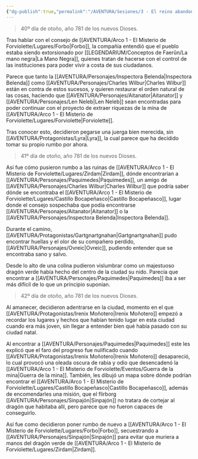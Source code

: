 ```yaml
---
{"dg-publish":true,"permalink":"/AVENTURA/Sesiones/3 - El reino abandonado de Zirdam/"}
---
```


> 40º día de otoño, año 781 de los nuevos Dioses.

Tras hablar con el consejo de [[AVENTURA/Arco 1 -  El Misterio de Forviolette/Lugares/Forbo\|Forbo]], la compañía entendió que el pueblo estaba siendo extorsionado por [[LEGENDARIUM/Conceptos de Faerûn/La mano negra\|La Mano Negra]], quienes tratan de hacerse con el control de las instituciones para poder vivir a costa de sus ciudadanos.

Parece que tanto la [[AVENTURA/Personajes/Inspectora Belenda\|Inspectora Belenda]] como [[AVENTURA/Personajes/Charles Wilbur\|Charles Wilbur]] están en contra de estos sucesos, y quieren restaurar el orden natural de las cosas, haciendo que [[AVENTURA/Personajes/Aitanator\|Aitanator]] y [[AVENTURA/Personajes/Len Neleb\|Len Neleb]] sean encontradas para poder continuar con el proyecto de extraer riquezas de la mina de [[AVENTURA/Arco 1 -  El Misterio de Forviolette/Lugares/Forviolette\|Forviolette]].

Tras conocer esto, decidieron pegarse una juerga bien merecida, sin [[AVENTURA/Protagonistas/Lyra\|Lyra]], la cual parece que ha decidido tomar su propio rumbo por ahora.

> 41º día de otoño, año 781 de los nuevos Dioses.

Así fue cómo pusieron rumbo a las ruinas de [[AVENTURA/Arco 1 -  El Misterio de Forviolette/Lugares/Zirdam\|Zirdam]], dónde encontrarían a [[AVENTURA/Personajes/Paquimedes\|Paquimedes]], un amigo de [[AVENTURA/Personajes/Charles Wilbur\|Charles Wilbur]] que podría saber dónde se encontraba el [[AVENTURA/Arco 1 -  El Misterio de Forviolette/Lugares/Castillo Bocapeñasco\|Castillo Bocapeñasco]], lugar donde el consejo sospechaba que podía encontrarse [[AVENTURA/Personajes/Aitanator\|Aitanator]] o la [[AVENTURA/Personajes/Inspectora Belenda\|Inspectora Belenda]].

Durante el camino, [[AVENTURA/Protagonistas/Gartgnartgnahan\|Gartgnartgnahan]] pudo encontrar huellas y el olor de su compañero perdido, [[AVENTURA/Personajes/Ovreic\|Ovreic]], pudiendo entender que se encontraba sano y salvo.

Desde lo alto de una colina pudieron vislumbrar como un majestuoso dragón verde había hecho del centro de la ciudad su nido. Parecía que encontrar a [[AVENTURA/Personajes/Paquimedes\|Paquimedes]] iba a ser más difícil de lo que un principio suponían.

> 42º día de otoño, año 781 de los nuevos Dioses.

Al amanecer, decidieron adentrarse en la ciudad, momento en el que [[AVENTURA/Protagonistas/Irenix Moñotero\|Irenix Moñotero]] empezó a recordar los lugares y hechos que habían tenido lugar en esta ciudad cuando era más joven, sin llegar a entender bien qué había pasado con su ciudad natal.

Al encontrar a [[AVENTURA/Personajes/Paquimedes\|Paquimedes]] este les explicó que el faro del progreso fue nulificado cuando [[AVENTURA/Protagonistas/Irenix Moñotero\|Irenix Moñotero]] desapareció, lo cual provocó una oleada oscura de rabia y odio que desencadenó la [[AVENTURA/Arco 1 -  El Misterio de Forviolette/Eventos/Guerra de la mina\|Guerra de la mina]]. También, les dibujó un mapa sobre dónde podrían encontrar el [[AVENTURA/Arco 1 -  El Misterio de Forviolette/Lugares/Castillo Bocapeñasco\|Castillo Bocapeñasco]], además de encomendarles una misión, que el flirborg [[AVENTURA/Personajes/Sinpajón\|Sinpajón]] no tratara de cortejar al dragón que habitaba allí, pero parece que no fueron capaces de conseguirlo.

Así fue como decidieron poner rumbo de nuevo a [[AVENTURA/Arco 1 -  El Misterio de Forviolette/Lugares/Forbo\|Forbo]], secuestrando a [[AVENTURA/Personajes/Sinpajón\|Sinpajón]] para evitar que muriera a manos del dragón verde de [[AVENTURA/Arco 1 -  El Misterio de Forviolette/Lugares/Zirdam\|Zirdam]].